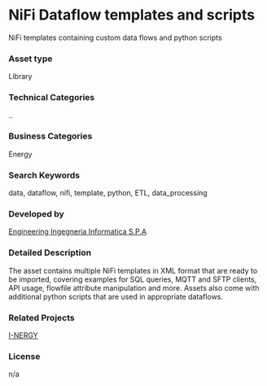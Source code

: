 # NiFi Dataflow templates and scripts
NiFi templates containing custom data flows and python scripts
### Asset type
Library
### Technical Categories
..
### Business Categories
Energy
### Search Keywords
data, dataflow, nifi, template, python, ETL, data_processing
### Developed by
[Engineering Ingegneria Informatica S.P.A](https://www.ai4europe.eu/ai-community/organizations/company/engineering-ingegneria-informatica-spa)
### Detailed Description
The asset contains multiple NiFi templates in XML format that are ready to be imported, covering examples for SQL queries, MQTT and SFTP clients, API usage, flowfile attribute manipulation and more. Assets also come with additional python scripts that are used in appropriate dataflows. 
### Related Projects
[I-NERGY](https://www.ai4europe.eu/ai-community/projects/i-nergy)
### License
n/a
